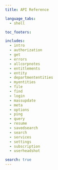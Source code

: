```yaml
---
title: API Reference

language_tabs:
  - shell

toc_footers:

includes:
  - intro
  - authorization
  - get
  - errors
  - allcorpnotes
  - entitlements
  - entity
  - departmententities
  - myentities
  - file
  - find
  - login
  - massupdate
  - meta
  - options
  - ping
  - query
  - resume
  - savedsearch
  - search
  - services
  - settings
  - subscription
  - userheadshot

search: true
---
```

